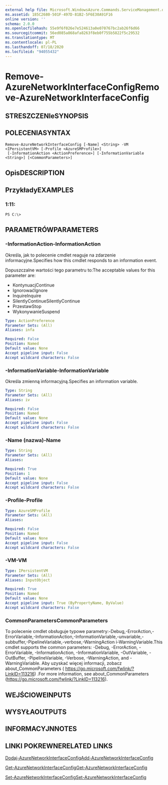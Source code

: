 ```yaml
---
external help file: Microsoft.WindowsAzure.Commands.ServiceManagement.dll-Help.xml
ms.assetid: 185C2680-501F-497D-81B2-5F6E30A91F16
online version: ''
schema: 2.0.0
ms.openlocfilehash: 55e9f6f026e7e524613a0e070767bc2ab26f6d66
ms.sourcegitcommit: 56ed085a868afa8263f8eb0f755b5822f5c29532
ms.translationtype: MT
ms.contentlocale: pl-PL
ms.lasthandoff: 07/18/2020
ms.locfileid: "94055432"
---
```

# <span data-ttu-id="24a4b-101">Remove-AzureNetworkInterfaceConfig</span><span class="sxs-lookup"><span data-stu-id="24a4b-101">Remove-AzureNetworkInterfaceConfig</span></span>

## <span data-ttu-id="24a4b-102">STRESZCZENIe</span><span class="sxs-lookup"><span data-stu-id="24a4b-102">SYNOPSIS</span></span>

## <span data-ttu-id="24a4b-103">POLECENIA</span><span class="sxs-lookup"><span data-stu-id="24a4b-103">SYNTAX</span></span>

```
Remove-AzureNetworkInterfaceConfig [-Name] <String> -VM <IPersistentVM> [-Profile <AzureSMProfile>]
 [-InformationAction <ActionPreference>] [-InformationVariable <String>] [<CommonParameters>]
```

## <span data-ttu-id="24a4b-104">Opis</span><span class="sxs-lookup"><span data-stu-id="24a4b-104">DESCRIPTION</span></span>

## <span data-ttu-id="24a4b-105">Przykłady</span><span class="sxs-lookup"><span data-stu-id="24a4b-105">EXAMPLES</span></span>

### <span data-ttu-id="24a4b-106">1:1</span><span class="sxs-lookup"><span data-stu-id="24a4b-106">1:</span></span>
```
PS C:\>
```

## <span data-ttu-id="24a4b-107">PARAMETRÓW</span><span class="sxs-lookup"><span data-stu-id="24a4b-107">PARAMETERS</span></span>

### <span data-ttu-id="24a4b-108">-InformationAction</span><span class="sxs-lookup"><span data-stu-id="24a4b-108">-InformationAction</span></span>
<span data-ttu-id="24a4b-109">Określa, jak to polecenie cmdlet reaguje na zdarzenie informacyjne.</span><span class="sxs-lookup"><span data-stu-id="24a4b-109">Specifies how this cmdlet responds to an information event.</span></span>

<span data-ttu-id="24a4b-110">Dopuszczalne wartości tego parametru to:</span><span class="sxs-lookup"><span data-stu-id="24a4b-110">The acceptable values for this parameter are:</span></span>

- <span data-ttu-id="24a4b-111">Kontynuacj</span><span class="sxs-lookup"><span data-stu-id="24a4b-111">Continue</span></span>
- <span data-ttu-id="24a4b-112">Ignorować</span><span class="sxs-lookup"><span data-stu-id="24a4b-112">Ignore</span></span>
- <span data-ttu-id="24a4b-113">Inquire</span><span class="sxs-lookup"><span data-stu-id="24a4b-113">Inquire</span></span>
- <span data-ttu-id="24a4b-114">SilentlyContinue</span><span class="sxs-lookup"><span data-stu-id="24a4b-114">SilentlyContinue</span></span>
- <span data-ttu-id="24a4b-115">Przestaw</span><span class="sxs-lookup"><span data-stu-id="24a4b-115">Stop</span></span>
- <span data-ttu-id="24a4b-116">Wykonywanie</span><span class="sxs-lookup"><span data-stu-id="24a4b-116">Suspend</span></span>

```yaml
Type: ActionPreference
Parameter Sets: (All)
Aliases: infa

Required: False
Position: Named
Default value: None
Accept pipeline input: False
Accept wildcard characters: False
```

### <span data-ttu-id="24a4b-117">-InformationVariable</span><span class="sxs-lookup"><span data-stu-id="24a4b-117">-InformationVariable</span></span>
<span data-ttu-id="24a4b-118">Określa zmienną informacyjną.</span><span class="sxs-lookup"><span data-stu-id="24a4b-118">Specifies an information variable.</span></span>

```yaml
Type: String
Parameter Sets: (All)
Aliases: iv

Required: False
Position: Named
Default value: None
Accept pipeline input: False
Accept wildcard characters: False
```

### <span data-ttu-id="24a4b-119">-Name (nazwa)</span><span class="sxs-lookup"><span data-stu-id="24a4b-119">-Name</span></span>
```yaml
Type: String
Parameter Sets: (All)
Aliases: 

Required: True
Position: 1
Default value: None
Accept pipeline input: False
Accept wildcard characters: False
```

### <span data-ttu-id="24a4b-120">-Profile</span><span class="sxs-lookup"><span data-stu-id="24a4b-120">-Profile</span></span>
```yaml
Type: AzureSMProfile
Parameter Sets: (All)
Aliases: 

Required: False
Position: Named
Default value: None
Accept pipeline input: False
Accept wildcard characters: False
```

### <span data-ttu-id="24a4b-121">-VM</span><span class="sxs-lookup"><span data-stu-id="24a4b-121">-VM</span></span>
```yaml
Type: IPersistentVM
Parameter Sets: (All)
Aliases: InputObject

Required: True
Position: Named
Default value: None
Accept pipeline input: True (ByPropertyName, ByValue)
Accept wildcard characters: False
```

### <span data-ttu-id="24a4b-122">CommonParameters</span><span class="sxs-lookup"><span data-stu-id="24a4b-122">CommonParameters</span></span>
<span data-ttu-id="24a4b-123">To polecenie cmdlet obsługuje typowe parametry:-Debug,-ErrorAction,-ErrorVariable,-InformationAction,-InformationVariable,-unvariable,-subbuffer,-PipelineVariable,-verbose,-WarningAction i-WarningVariable.</span><span class="sxs-lookup"><span data-stu-id="24a4b-123">This cmdlet supports the common parameters: -Debug, -ErrorAction, -ErrorVariable, -InformationAction, -InformationVariable, -OutVariable, -OutBuffer, -PipelineVariable, -Verbose, -WarningAction, and -WarningVariable.</span></span> <span data-ttu-id="24a4b-124">Aby uzyskać więcej informacji, zobacz about_CommonParameters ( https://go.microsoft.com/fwlink/?LinkID=113216) .</span><span class="sxs-lookup"><span data-stu-id="24a4b-124">For more information, see about_CommonParameters (https://go.microsoft.com/fwlink/?LinkID=113216).</span></span>

## <span data-ttu-id="24a4b-125">WEJŚCIOWE</span><span class="sxs-lookup"><span data-stu-id="24a4b-125">INPUTS</span></span>

## <span data-ttu-id="24a4b-126">WYSYŁA</span><span class="sxs-lookup"><span data-stu-id="24a4b-126">OUTPUTS</span></span>

## <span data-ttu-id="24a4b-127">INFORMACYJN</span><span class="sxs-lookup"><span data-stu-id="24a4b-127">NOTES</span></span>

## <span data-ttu-id="24a4b-128">LINKI POKREWNE</span><span class="sxs-lookup"><span data-stu-id="24a4b-128">RELATED LINKS</span></span>

[<span data-ttu-id="24a4b-129">Dodaj-AzureNetworkInterfaceConfig</span><span class="sxs-lookup"><span data-stu-id="24a4b-129">Add-AzureNetworkInterfaceConfig</span></span>](./Add-AzureNetworkInterfaceConfig.md)

[<span data-ttu-id="24a4b-130">Get-AzureNetworkInterfaceConfig</span><span class="sxs-lookup"><span data-stu-id="24a4b-130">Get-AzureNetworkInterfaceConfig</span></span>](./Get-AzureNetworkInterfaceConfig.md)

[<span data-ttu-id="24a4b-131">Set-AzureNetworkInterfaceConfig</span><span class="sxs-lookup"><span data-stu-id="24a4b-131">Set-AzureNetworkInterfaceConfig</span></span>](./Set-AzureNetworkInterfaceConfig.md)


